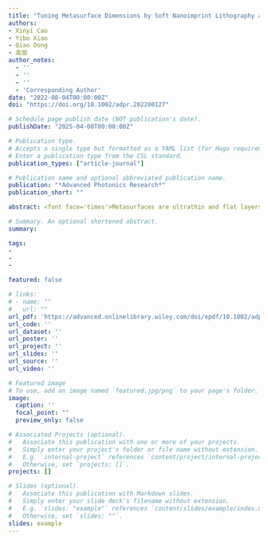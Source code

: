 ```yaml
---
title: "Tuning Metasurface Dimensions by Soft Nanoimprint Lithography and Reactive Ion Etching"
authors:
- Xinyi Cao
- Yibo Xiao
- Qiao Dong
- 高丽
author_notes:
  - ''
  - ''
  - ''
  - 'Corresponding Author'
date: "2022-08-04T00:00:00Z"
doi: "https://doi.org/10.1002/adpr.202200127"

# Schedule page publish date (NOT publication's date).
publishDate: "2025-04-08T00:00:00Z"

# Publication type.
# Accepts a single type but formatted as a YAML list (for Hugo requirements).
# Enter a publication type from the CSL standard.
publication_types: ["article-journal"]

# Publication name and optional abbreviated publication name.
publication: "*Advanced Photonics Research*"
publication_short: ""

abstract: <font face='times'>Metasurfaces are ultrathin and flat layers of subwavelength nanostructures composed of metallic or high-refractive-index materials. They can alter lightwave properties effectively and show significant application potential in various nanophotonic technologies. The subwavelength meta-atoms are generally carved by electron beam lithography or focused ion beam. It is challenging to produce large-scale metasurface devices at low cost. Herein, the fabrication of low-cost and large-area plasmonic and dielectric metasurfaces through a combination of soft nanoimprint lithography and reactive ion etching is reported and the dimension of meta-atoms by controlling the etching condition carefully and implementing an iterative imprint and etch process is tuned. Such an approach is effective to alter the metasurface resonances and reproduce new structures with minimum cost for wafer-scale nanophotonics.</font>

# Summary. An optional shortened abstract.
summary: 

tags:
- 
- 
- 

featured: false

# links:
# - name: ""
#   url: ""
url_pdf: 'https://advanced.onlinelibrary.wiley.com/doi/epdf/10.1002/adpr.202200127'
url_code: ''
url_dataset: ''
url_poster: ''
url_project: ''
url_slides: ''
url_source: ''
url_video: ''

# Featured image
# To use, add an image named `featured.jpg/png` to your page's folder. 
image:
  caption: ''
  focal_point: ""
  preview_only: false

# Associated Projects (optional).
#   Associate this publication with one or more of your projects.
#   Simply enter your project's folder or file name without extension.
#   E.g. `internal-project` references `content/project/internal-project/index.md`.
#   Otherwise, set `projects: []`.
projects: []

# Slides (optional).
#   Associate this publication with Markdown slides.
#   Simply enter your slide deck's filename without extension.
#   E.g. `slides: "example"` references `content/slides/example/index.md`.
#   Otherwise, set `slides: ""`.
slides: example
---
```

